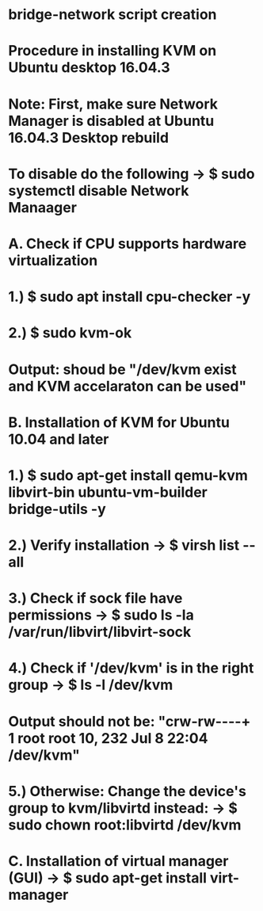 # bridge-network script creation 
# Procedure in installing KVM on Ubuntu desktop 16.04.3
# Note: First, make sure Network Manager is disabled at Ubuntu 16.04.3 Desktop rebuild
#       To disable do the following -> $ sudo systemctl disable Network Manaager
# A. Check if CPU supports hardware virtualization
#   1.) $ sudo apt install cpu-checker -y
#   2.) $ sudo kvm-ok 
#   Output: shoud be "/dev/kvm exist and KVM accelaraton can be used"
# B. Installation of KVM for Ubuntu 10.04 and later
#   1.) $ sudo apt-get install qemu-kvm libvirt-bin ubuntu-vm-builder bridge-utils -y
#   2.) Verify installation -> $ virsh list --all
#   3.) Check if sock file have permissions -> $ sudo ls -la /var/run/libvirt/libvirt-sock
#   4.) Check if '/dev/kvm' is in the right group -> $ ls -l /dev/kvm
#       Output should not be: "crw-rw----+ 1 root root 10, 232 Jul  8 22:04 /dev/kvm"
#   5.) Otherwise: Change the device's group to kvm/libvirtd instead: -> $ sudo chown root:libvirtd /dev/kvm
# C. Installation of virtual manager (GUI) -> $ sudo apt-get install virt-manager

